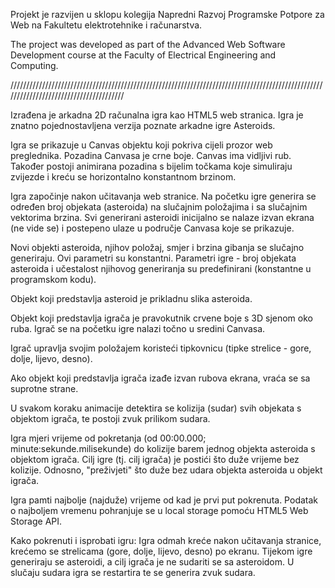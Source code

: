 Projekt je razvijen u sklopu kolegija Napredni Razvoj Programske Potpore za Web na Fakultetu elektrotehnike i računarstva.

The project was developed as part of the Advanced Web Software Development course at the Faculty of Electrical Engineering and Computing.

///////////////////////////////////////////////////////////////////////////////////////////////////////////////////////////////////////

Izrađena je arkadna 2D računalna igra kao HTML5 web stranica. Igra je znatno pojednostavljena verzija poznate arkadne igre Asteroids.

Igra se prikazuje u Canvas objektu koji pokriva cijeli prozor web preglednika. 
Pozadina Canvasa je crne boje. Canvas ima vidljivi rub. 
Također postoji animirana pozadina s bijelim točkama koje simuliraju zvijezde i kreću se horizontalno konstantnom brzinom.

Igra započinje nakon učitavanja web stranice. 
Na početku igre generira se određen broj objekata (asteroida) na slučajnim položajima i sa slučajnim vektorima brzina.
Svi generirani asteroidi inicijalno se nalaze izvan ekrana (ne vide se) i postepeno ulaze u područje Canvasa koje se prikazuje.

Novi objekti asteroida, njihov položaj, smjer i brzina gibanja se slučajno generiraju. Ovi parametri su konstantni. 
Parametri igre - broj objekata asteroida i učestalost njihovog generiranja su predefinirani (konstantne u programskom kodu). 

Objekt koji predstavlja asteroid je prikladnu slika asteroida.

Objekt koji predstavlja igrača je pravokutnik crvene boje s 3D sjenom oko ruba. Igrač se na početku igre nalazi točno u sredini Canvasa.

Igrač upravlja svojim položajem koristeći tipkovnicu (tipke strelice - gore, dolje, lijevo, desno).

Ako objekt koji predstavlja igrača izađe izvan rubova ekrana, vraća se sa suprotne strane.

U svakom koraku animacije detektira se kolizija (sudar) svih objekata s objektom igrača, te postoji zvuk prilikom sudara.

Igra mjeri vrijeme od pokretanja (od 00:00.000; minute:sekunde.milisekunde) do kolizije barem jednog objekta asteroida s objektom igrača. 
Cilj igre (tj. cilj igrača) je postići što duže vrijeme bez kolizije. Odnosno, "preživjeti" što duže bez udara objekta asteroida u objekt igrača.

Igra pamti najbolje (najduže) vrijeme od kad je prvi put pokrenuta. Podatak o najboljem vremenu pohranjuje se u local storage pomoću HTML5 Web Storage API.
   
Kako pokrenuti i isprobati igru:
Igra odmah kreće nakon učitavanja stranice, krećemo se strelicama (gore, dolje, lijevo, desno) po ekranu. Tijekom igre generiraju se asteroidi, a 
cilj igrača je ne sudariti se sa asteroidom. U slučaju sudara igra se restartira te se generira zvuk sudara. 
